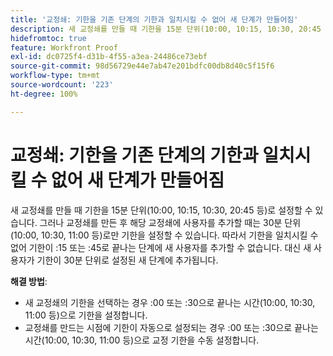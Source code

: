 ```yaml
---
title: '교정쇄: 기한을 기존 단계의 기한과 일치시킬 수 없어 새 단계가 만들어짐'
description: 새 교정쇄를 만들 때 기한을 15분 단위(10:00, 10:15, 10:30, 20:45 등)로 설정할 수 있습니다. 그러나 교정쇄를 만든 후 해당 교정쇄에 사용자를 추가할 때는 30분 단위(10:00, 10:30, 11:00 등)로만 기한을 설정할 수 있습니다.
hidefromtoc: true
feature: Workfront Proof
exl-id: dc0725f4-d31b-4f55-a3ea-24486ce73ebf
source-git-commit: 98d56729e44e7ab47e201bdfc00db8d40c5f15f6
workflow-type: tm+mt
source-wordcount: '223'
ht-degree: 100%

---
```


# 교정쇄: 기한을 기존 단계의 기한과 일치시킬 수 없어 새 단계가 만들어짐

<!--Requested article-->

새 교정쇄를 만들 때 기한을 15분 단위(10:00, 10:15, 10:30, 20:45 등)로 설정할 수 있습니다. 그러나 교정쇄를 만든 후 해당 교정쇄에 사용자를 추가할 때는 30분 단위(10:00, 10:30, 11:00 등)로만 기한을 설정할 수 있습니다. 따라서 기한을 일치시킬 수 없어 기한이 :15 또는 :45로 끝나는 단계에 새 사용자를 추가할 수 없습니다. 대신 새 사용자가 기한이 30분 단위로 설정된 새 단계에 추가됩니다.

**해결 방법**:

* 새 교정쇄의 기한을 선택하는 경우 :00 또는 :30으로 끝나는 시간(10:00, 10:30, 11:00 등)으로 기한을 설정합니다.
* 교정쇄를 만드는 시점에 기한이 자동으로 설정되는 경우 :00 또는 :30으로 끝나는 시간(10:00, 10:30, 11:00 등)으로 교정 기한을 수동 설정합니다.
